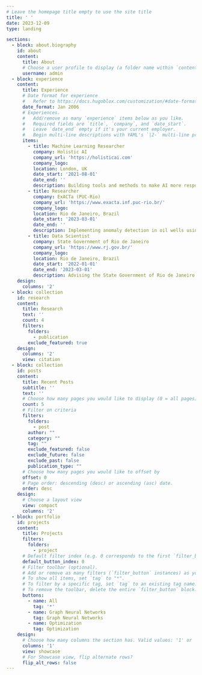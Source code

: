 ```yaml
---
# Leave the homepage title empty to use the site title
title: ' '
date: 2023-12-09
type: landing

sections:
  - block: about.biography
    id: about
    content:
      title: About
      # Choose a user profile to display (a folder name within `content/authors/`)
      username: admin
  - block: experience
    content:
      title: Experience
      # Date format for experience
      #   Refer to https://docs.hugoblox.com/customization/#date-format
      date_format: Jan 2006
      # Experiences.
      #   Add/remove as many `experience` items below as you like.
      #   Required fields are `title`, `company`, and `date_start`.
      #   Leave `date_end` empty if it's your current employer.
      #   Begin multi-line descriptions with YAML's `|2-` multi-line prefix.
      items:
        - title: Machine Learning Researcher
          company: Holistic AI
          company_url: 'https://holisticai.com'
          company_logo: 
          location: London, UK
          date_start: '2021-08-01'
          date_end: ''
          description: Building tools and methods to make AI more responsible in main two areas - bias measuring & mitigation and explainability     
        - title: Researcher
          company: ExACTa (PUC-Rio)
          company_url: 'https://www.exacta.inf.puc-rio.br/'
          company_logo: 
          location: Rio de Janeiro, Brazil
          date_start: '2023-03-01'
          date_end: ''
          description: Implementing anomaly detection in oil wells using unsupervised algorithms
        - title: Data Scientist
          company: State Government of Rio de Janeiro
          company_url: 'https://www.rj.gov.br/'
          company_logo: 
          location: Rio de Janeiro, Brazil
          date_start: '2022-01-01'
          date_end: '2023-03-01'
          description: Advising the State Government of Rio de Janeiro on data science projects
    design:
      columns: '2'
  - block: collection
    id: research
    content:
      title: Research
      text: ''
      count: 4
      filters:
        folders:
          - publication
        exclude_featured: true
    design:
      columns: '2'
      view: citation
  - block: collection
    id: posts
    content:
      title: Recent Posts
      subtitle: ''
      text: ''
      # Choose how many pages you would like to display (0 = all pages)
      count: 5
      # Filter on criteria
      filters:
        folders:
          - post
        author: ""
        category: ""
        tag: ""
        exclude_featured: false
        exclude_future: false
        exclude_past: false
        publication_type: ""
      # Choose how many pages you would like to offset by
      offset: 0
      # Page order: descending (desc) or ascending (asc) date.
      order: desc
    design:
      # Choose a layout view
      view: compact
      columns: '2'
  - block: portfolio
    id: projects
    content:
      title: Projects
      filters:
        folders:
          - project
      # Default filter index (e.g. 0 corresponds to the first `filter_button` instance below).
      default_button_index: 0
      # Filter toolbar (optional).
      # Add or remove as many filters (`filter_button` instances) as you like.
      # To show all items, set `tag` to "*".
      # To filter by a specific tag, set `tag` to an existing tag name.
      # To remove the toolbar, delete the entire `filter_button` block.
      buttons:
        - name: All
          tag: '*'
        - name: Graph Neural Networks
          tag: Graph Neural Networks
        - name: Optimization
          tag: Optimization
    design:
      # Choose how many columns the section has. Valid values: '1' or '2'.
      columns: '1'
      view: showcase
      # For Showcase view, flip alternate rows?
      flip_alt_rows: false
---
```

